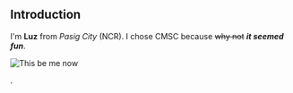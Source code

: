 ## Introduction
I'm **Luz** from *Pasig City* (NCR). I chose CMSC because ~~why not~~ ***it seemed fun***.


![This be me now](https://i.imgflip.com/4a5lpm.jpg)

.
